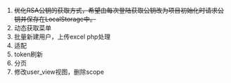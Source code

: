 1. ~~优化RSA公钥的获取方式，希望由每次登陆获取公钥改为项目初始化时请求公钥并保存在LocalStorage中。~~
2. 动态获取菜单
3. 批量新建用户，上传excel php处理
4. 适配
5. token刷新
6. 分页
7. 修改user_view视图，删除scope
